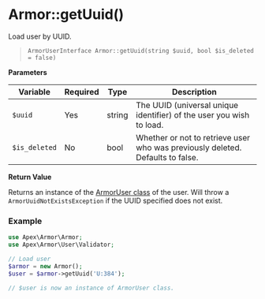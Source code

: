 
# Armor::getUuid()

Load user by UUID.

> `ArmorUserInterface Armor::getUuid(string $uuid, bool $is_deleted = false)`

**Parameters**

Variable | Required | Type | Description
------------- |------------- |------------- |------------- 
`$uuid` | Yes | string | The UUID (universal unique identifier) of the user you wish to load. 
`$is_deleted` | No | bool | Whether or not to retrieve user who was previously deleted.  Defaults to false.


**Return Value**

Returns an instance of the [ArmorUser class](../armoruser.md) of the user.  Will throw a `ArmorUuidNotExistsException` if the UUID specified does not exist.


### Example

~~~php
use Apex\Armor\Armor;
use Apex\Armor\User\Validator;

// Load user
$armor = new Armor();
$user = $armor->getUuid('U:384');

// $user is now an instance of ArmorUser class.
~~~



